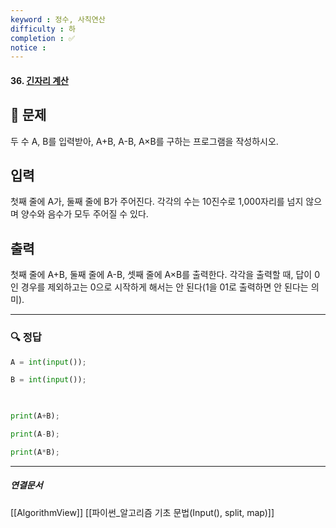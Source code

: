 ```yaml
---
keyword : 정수, 사칙연산
difficulty : 하
completion : ✅
notice : 
---
```


#### 36. [긴자리 계산](https://www.acmicpc.net/problem/2338)

## 📝 문제

두 수 A, B를 입력받아, A+B, A-B, A×B를 구하는 프로그램을 작성하시오.

## 입력

첫째 줄에 A가, 둘째 줄에 B가 주어진다. 각각의 수는 10진수로 1,000자리를 넘지 않으며 양수와 음수가 모두 주어질 수 있다.

## 출력

첫째 줄에 A+B, 둘째 줄에 A-B, 셋째 줄에 A×B를 출력한다. 각각을 출력할 때, 답이 0인 경우를 제외하고는 0으로 시작하게 해서는 안 된다(1을 01로 출력하면 안 된다는 의미).


---

### 🔍 정답
```python
A = int(input());

B = int(input());

  

print(A+B);

print(A-B);

print(A*B);

```




---

##### 연결문서

[[AlgorithmView]]
[[파이썬_알고리즘 기초 문법(Input(), split, map)]]